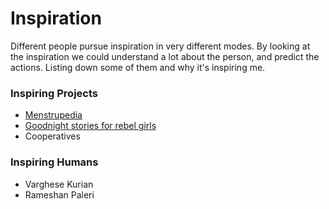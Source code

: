 # Inspiration

Different people pursue inspiration in very different modes. By looking at the inspiration we could understand a lot about the person, and predict the actions. Listing down some of them and why it's inspiring me.

### Inspiring Projects

* [Menstrupedia](https://www.menstrupedia.com)
* [Goodnight stories for rebel girls](https://www.rebelgirls.com)
* Cooperatives

### Inspiring Humans

* Varghese Kurian
* Rameshan Paleri

